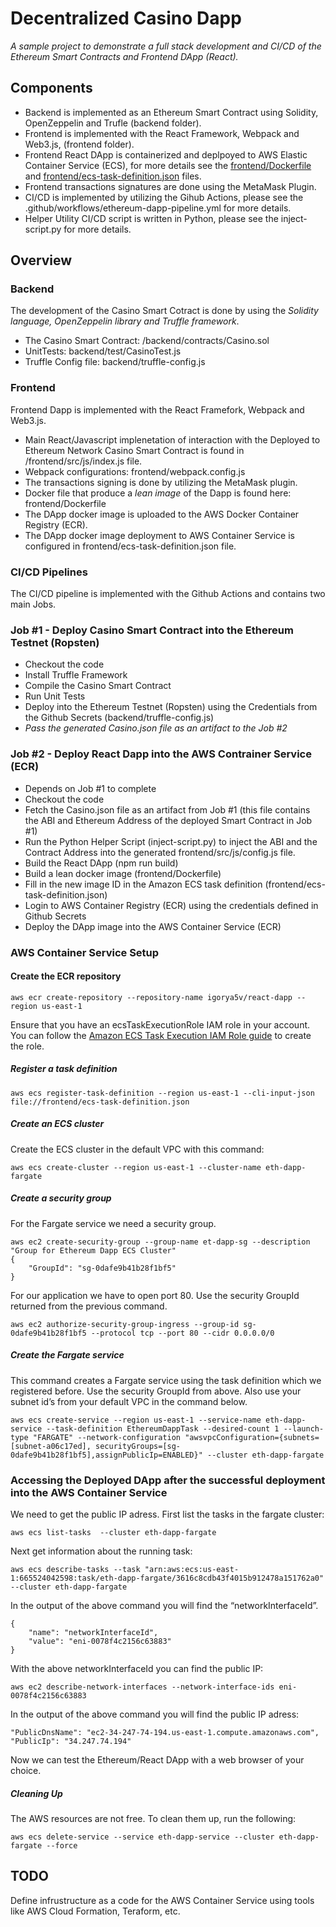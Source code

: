 # Decentralized Casino Dapp

*A sample project to demonstrate a full stack development and CI/CD of the Ethereum Smart Contracts and Frontend DApp (React).*

## Components
  * Backend is implemented as an Ethereum Smart Contract using Solidity, OpenZeppelin and Trufle (backend folder).
  * Frontend is implemented with the React Framework, Webpack and Web3.js, (frontend folder).
  * Frontend React DApp is containerized and deplpoyed to AWS Elastic Container Service (ECS), for more details see the [frontend/Dockerfile](frontend/Dockerfile) and  [frontend/ecs-task-definition.json](frontend/ecs-task-definition.json) files.
  * Frontend transactions signatures are done using the MetaMask Plugin.
  * CI/CD is implemented by utilizing the Gihub Actions, please see the .github/workflows/ethereum-dapp-pipeline.yml for more details.
  * Helper Utility CI/CD script is written in Python, please see the inject-script.py for more details.

## Overview

### Backend
The development of the Casino Smart Cotract is done by using the *Solidity language, OpenZeppelin library and Truffle framework*.
  * The Casino Smart Contract: /backend/contracts/Casino.sol
  * UnitTests: backend/test/CasinoTest.js
  * Truffle Config file: backend/truffle-config.js


### Frontend
Frontend Dapp is implemented with the React Framefork, Webpack and Web3.js.
  * Main React/Javascript implenetation of interaction with the Deployed to Ethereum Network Casino Smart Contract is found in /frontend/src/js/index.js file.
  * Webpack configurations: frontend/webpack.config.js
  * The transactions signing is done by utilizing the MetaMask plugin.
  * Docker file that produce a *lean image* of the Dapp is found here: frontend/Dockerfile
  * The DApp docker image is uploaded to the AWS Docker Container Registry (ECR).
  * The DApp docker image deployment to AWS Container Service is configured in frontend/ecs-task-definition.json file.

### CI/CD Pipelines
The CI/CD pipeline is implemented with the Github Actions and contains two main Jobs.

### Job #1 - Deploy Casino Smart Contract into the Ethereum Testnet (Ropsten)
  * Checkout the code
  * Install Truffle Framework
  * Compile the Casino Smart Contract
  * Run Unit Tests
  * Deploy into the Ethereum Testnet (Ropsten) using the Credentials from the Github Secrets (backend/truffle-config.js)
  * *Pass the generated Casino.json file as an artifact to the Job #2*

### Job #2 - Deploy React Dapp into the AWS Contrainer Service (ECR)
  * Depends on Job #1 to complete
  * Checkout the code
  * Fetch the Casino.json file as an artifact from Job #1 (this file contains the ABI and Ethereum Address of the deployed Smart Contract in Job #1)
  * Run the Python Helper Script (inject-script.py) to inject the ABI and the Contract Address into the generated frontend/src/js/config.js file.
  * Build the React DApp (npm run build)
  * Build a lean docker image (frontend/Dockerfile)
  * Fill in the new image ID in the Amazon ECS task definition (frontend/ecs-task-definition.json)
  * Login to AWS Container Registry (ECR) using the credentials defined in Github Secrets
  * Deploy the DApp image into the AWS Container Service (ECR)

### AWS Container Service Setup

#### Create the ECR repository
```
aws ecr create-repository --repository-name igorya5v/react-dapp --region us-east-1
```
Ensure that you have an ecsTaskExecutionRole IAM role in your account. You can follow the [Amazon ECS Task Execution IAM Role guide](https://docs.aws.amazon.com/AmazonECS/latest/developerguide/task_execution_IAM_role.html) to create the role.

##### Register a task definition

```
aws ecs register-task-definition --region us-east-1 --cli-input-json file://frontend/ecs-task-definition.json
```

##### Create an ECS cluster

Create the ECS cluster in the default VPC with this command:

```
aws ecs create-cluster --region us-east-1 --cluster-name eth-dapp-fargate
```

##### Create a security group

For the Fargate service we need a security group.

```
aws ec2 create-security-group --group-name et-dapp-sg --description "Group for Ethereum Dapp ECS Cluster"
{
    "GroupId": "sg-0dafe9b41b28f1bf5"
}
```

For our application we have to open port 80. Use the security GroupId returned from the previous command.

```
aws ec2 authorize-security-group-ingress --group-id sg-0dafe9b41b28f1bf5 --protocol tcp --port 80 --cidr 0.0.0.0/0
```

##### Create the Fargate service

This command creates a Fargate service using the task definition which we registered before. Use the security GroupId from above. Also use your subnet id’s from your default VPC in the command below.

```
aws ecs create-service --region us-east-1 --service-name eth-dapp-service --task-definition EthereumDappTask --desired-count 1 --launch-type "FARGATE" --network-configuration "awsvpcConfiguration={subnets=[subnet-a06c17ed], securityGroups=[sg-0dafe9b41b28f1bf5],assignPublicIp=ENABLED}" --cluster eth-dapp-fargate
```

### Accessing the Deployed DApp after the successful deployment into the AWS Container Service

We need to get the public IP adress. First list the tasks in the fargate cluster:

```
aws ecs list-tasks  --cluster eth-dapp-fargate
```

Next get information about the running task:

```
aws ecs describe-tasks --task "arn:aws:ecs:us-east-1:665524042598:task/eth-dapp-fargate/3616c8cdb43f4015b912478a151762a0" --cluster eth-dapp-fargate
```

In the output of the above command you will find the “networkInterfaceId”.

```
{
    "name": "networkInterfaceId",
    "value": "eni-0078f4c2156c63883"
}
```

With the above networkInterfaceId you can find the public IP:

```
aws ec2 describe-network-interfaces --network-interface-ids eni-0078f4c2156c63883
```

In the output of the above command you will find the public IP adress:
```
"PublicDnsName": "ec2-34-247-74-194.us-east-1.compute.amazonaws.com",
"PublicIp": "34.247.74.194"
```

Now we can test the Ethereum/React DApp with a web browser of your choice.

##### Cleaning Up
The AWS resources are not free. To clean them up, run the following:

```
aws ecs delete-service --service eth-dapp-service --cluster eth-dapp-fargate --force
```

## TODO
Define infrustructure as a code for the AWS Container Service using tools like AWS Cloud Formation, Teraform, etc.
